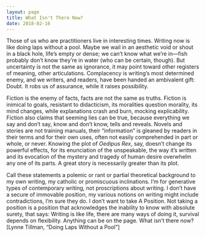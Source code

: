 ```yaml
---
layout: page
title: What Isn't There Now?
date: 2018-02-16
---
```

Those of us who are practitioners live in interesting times. Writing now is like doing laps without a pool. Maybe we wail in an aesthetic void or shout in a black hole, life’s empty or dense; we can’t know what we’re in––fish probably don’t know they’re in water (who can be certain, though). But uncertainty is not the same as ignorance, it may point toward other registers of meaning, other articulations. Complacency is writing’s most determined enemy, and we writers, and readers, have been handed an ambivalent gift: Doubt. It robs us of assurance, while it raises possibility. 

Fiction is the enemy of facts, facts are not the same as truths. Fiction is inimical to goals, resistant to didacticism, its moralities question morality, its mind changes, while explanations crash and burn, mocking explicability. Fiction also claims that seeming lies can be true, because everything we say and don’t say, know and don’t know, tells and reveals. Novels and stories are not training manuals, their “information” is gleaned by readers in their terms and for their own uses, often not easily comprehended in part or whole, or never. Knowing the plot of _Oedipus Rex_, say, doesn’t change its powerful effects, for its enunciation of the unspeakable, the way it’s written and its evocation of the mystery and tragedy of human desire overwhelm any one of its parts. A great story is necessarily greater than its plot. 

Call these statements a polemic or rant or partial theoretical background to my own writing, my catholic or promiscuous inclinations. I’m for generative types of contemporary writing, not proscriptions about writing. I don’t have a secure of immovable position, my various notions on writing might include contradictions, I’m sure they do. I don’t want to take A Position. Not taking a position is a position that acknowledges the inability to know with absolute surety, that says: Writing is like life, there are many ways of doing it, survival depends on flexibility. Anything can be on the page. What isn’t there now?
[Lynne Tillman, “Doing Laps Without a Pool”]
